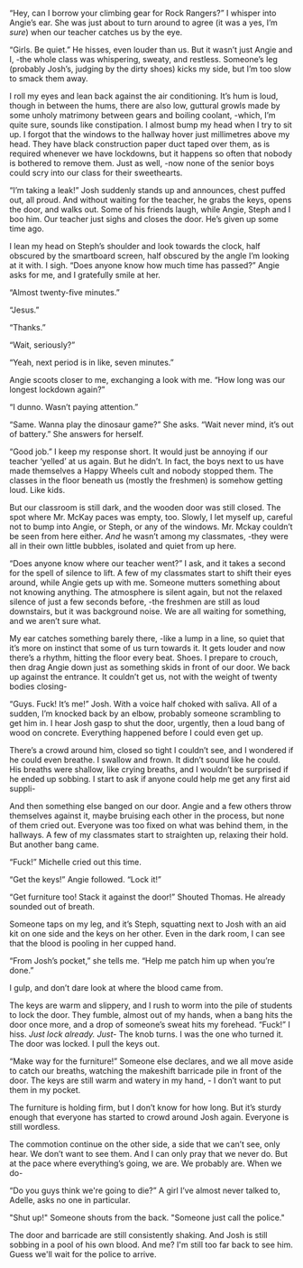 “Hey, can I borrow your climbing gear for Rock Rangers?” I whisper into Angie’s ear. She was just about to turn around to agree (it was a yes, I’m *sure*) when our teacher catches us by the eye.

“Girls. Be quiet.” He hisses, even louder than us. But it wasn’t just Angie and I, -the whole class was whispering, sweaty, and restless. Someone’s leg (probably Josh’s, judging by the dirty shoes) kicks my side, but I’m too slow to smack them away.

I roll my eyes and lean back against the air conditioning. It’s hum is loud, though in between the hums, there are also low, guttural growls made by some unholy matrimony between gears and boiling coolant, -which, I’m quite sure, sounds like constipation. I almost bump my head when I try to sit up. I forgot that the windows to the hallway hover just millimetres above my head. They have black construction paper duct taped over them, as is required whenever we have lockdowns, but it happens so often that nobody is bothered to remove them. Just as well, -now none of the senior boys could scry into our class for their sweethearts.

“I’m taking a leak!” Josh suddenly stands up and announces, chest puffed out, all proud. And without waiting for the teacher, he grabs the keys, opens the door, and walks out. Some of his friends laugh, while Angie, Steph and I boo him. Our teacher just sighs and closes the door. He’s given up some time ago.

I lean my head on Steph’s shoulder and look towards the clock, half obscured by the smartboard screen, half obscured by the angle I’m looking at it with. I sigh. “Does anyone know how much time has passed?” Angie asks for me, and I gratefully smile at her.

“Almost twenty-five minutes.”

“Jesus.”

“Thanks.”

“Wait, seriously?”

“Yeah, next period is in like, seven minutes.”

Angie scoots closer to me, exchanging a look with me. “How long was our longest lockdown again?”

“I dunno. Wasn’t paying attention.”

“Same. Wanna play the dinosaur game?” She asks. “Wait never mind, it’s out of battery.” She answers for herself.

“Good job.” I keep my response short. It would just be annoying if our teacher ‘yelled’ at us again. But he didn’t. In fact, the boys next to us have made themselves a Happy Wheels cult and nobody stopped them. The classes in the floor beneath us (mostly the freshmen) is somehow getting loud. Like kids.

But our classroom is still dark, and the wooden door was still closed. The spot where Mr. McKay paces was empty, too. Slowly, I let myself up, careful not to bump into Angie, or Steph, or any of the windows. Mr. Mckay couldn’t be seen from here either.  *And* he wasn’t among my classmates, -they were all in their own little bubbles, isolated and quiet from up here.

“Does anyone know where our teacher went?” I ask, and it takes a second for the spell of silence to lift. A few of my classmates start to shift their eyes around, while Angie gets up with me. Someone mutters something about not knowing anything. The atmosphere is silent again, but not the relaxed silence of just a few seconds before, -the freshmen are still as loud downstairs, but it was background noise. We are all waiting for something, and we aren’t sure what.

My ear catches something barely there, -like a lump in a line, so quiet that it’s more on instinct that some of us turn towards it. It gets louder and now there’s a rhythm, hitting the floor every beat. Shoes. I prepare to crouch, then drag Angie down just as something skids in front of our door. We back up against the entrance. It couldn’t get us, not with the weight of twenty bodies closing-

“Guys. Fuck! It’s me!” Josh. With a voice half choked with saliva. All of a sudden, I’m knocked back by an elbow, probably someone scrambling to get him in. I hear Josh gasp to shut the door, urgently, then a loud bang of wood on concrete. Everything happened before I could even get up.

There’s a crowd around him, closed so tight I couldn’t see, and I wondered if he could even breathe. I swallow and frown. It didn’t sound like he could. His breaths were shallow, like crying breaths, and I wouldn’t be surprised if he ended up sobbing. I start to ask if anyone could help me get any first aid suppli-

And then something else banged on our door. Angie and a few others throw themselves against it, maybe bruising each other in the process, but none of them cried out. Everyone was too fixed on what was behind them, in the hallways. A few of my classmates start to straighten up, relaxing their hold. But another bang came.

“Fuck!” Michelle cried out this time.

“Get the keys!” Angie followed. “Lock it!”

“Get furniture too! Stack it against the door!” Shouted Thomas. He already sounded out of breath.

Someone taps on my leg, and it’s Steph, squatting next to Josh with an aid kit on one side and the keys on her other. Even in the dark room, I can see that the blood is pooling in her cupped hand.

“From Josh’s pocket,” she tells me. “Help me patch him up when you’re done.”

I gulp, and don’t dare look at where the blood came from.

The keys are warm and slippery, and I rush to worm into the pile of students to lock the door. They fumble, almost out of my hands, when a bang hits the door once more, and a drop of someone’s sweat hits my forehead. “Fuck!” I hiss. *Just lock already. Just-* The knob turns. I was the one who turned it. The door was locked. I pull the keys out.

“Make way for the furniture!” Someone else declares, and we all move aside to catch our breaths,  watching the makeshift barricade pile in front of the door. The keys are still warm and watery in my hand, - I don’t want to put them in my pocket.

The furniture is holding firm, but I don’t know for how long. But it’s sturdy enough that everyone has started to crowd around Josh again. Everyone is still wordless.

The commotion continue on the other side, a side that we can’t see, only hear. We don’t want to see them. And I can only pray that we never do. But at the pace where everything’s going, we are. We probably are. When we do-

“Do you guys think we're going to die?” A girl I’ve almost never talked to, Adelle, asks no one in particular.

"Shut up!" Someone shouts from the back. "Someone just call the police." 

The door and barricade are still consistently shaking. And Josh is still sobbing in a pool of his own blood. And me? I'm still too far back to see him. Guess we'll wait for the police to arrive.